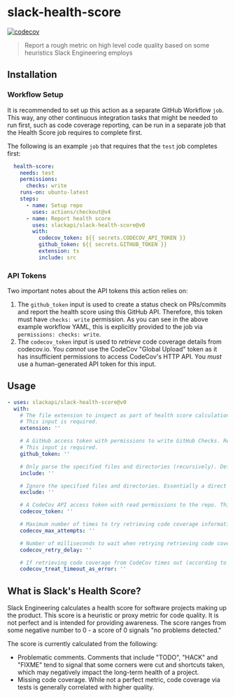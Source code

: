# slack-health-score

[![codecov](https://codecov.io/gh/slackapi/slack-health-score/graph/badge.svg?token=WS6IJ61GUU)](https://codecov.io/gh/slackapi/slack-health-score)

> Report a rough metric on high level code quality based on some heuristics Slack Engineering employs

## Installation

### Workflow Setup

It is recommended to set up this action as a separate GitHub Workflow `job`. This way, any other continuous integration tasks that might be needed to run first, such as code coverage reporting, can be run in a separate job that the Health Score job requires to complete first.

The following is an example `job` that requires that the `test` job completes first:

```yaml
  health-score:
    needs: test
    permissions:
      checks: write
    runs-on: ubuntu-latest
    steps:
      - name: Setup repo
        uses: actions/checkout@v4
      - name: Report health score
        uses: slackapi/slack-health-score@v0
        with:
          codecov_token: ${{ secrets.CODECOV_API_TOKEN }}
          github_token: ${{ secrets.GITHUB_TOKEN }}
          extension: ts
          include: src
```

### API Tokens

Two important notes about the API tokens this action relies on:

1. The `github_token` input is used to create a status check on PRs/commits and report the health score using this GitHub API. Therefore, this token must have `checks: write` permission. As you can see in the above example workflow YAML, this is explicitly provided to the job via `permissions: checks: write`.
2. The `codecov_token` input is used to _retrieve_ code coverage details from codecov.io. You _cannot_ use the CodeCov "Global Upload" token as it has insufficient permissions to access CodeCov's HTTP API. You _must_ use a human-generated API token for this input.

## Usage

```yaml
- uses: slackapi/slack-health-score@v0
  with:
    # The file extension to inspect as part of health score calculation. For example, 'js' or 'go'
    # This input is required.
    extension: ''

    # A GitHub access token with permissions to write GitHub Checks. Recommended to set this to `${{ secrets.GITHUB_TOKEN }}` in a workflow `job` that has `checks: write` permissions. See the full `job` example at the beginning of this README.
    # This input is required.
    github_token: ''

    # Only parse the specified files and directories (recursively). Defaults to `.`. E.g. "src"
    include: ''

    # Ignore the specified files and directories. Essentially a direct argument into `find` `-not -path "{arg}"`. Defaults to contents of `.gitignore`. E.g. "node_modules"
    exclude: ''

    # A CodeCov API access token with read permissions to the repo. This _cannot_ be a CodeCov "Global Upload" token - it _must_ be a human user API access token. Setting this will try to pull coverage information for the repo from CodeCov to include in health score calculation; not setting it will exclude code coverage from health score calcuation.
    codecov_token: ''

    # Maximum number of times to try retrieving code coverage information from codecov. Defaults to 10.
    codecov_max_attempts: ''

    # Number of milliseconds to wait when retrying retrieving code coverage information from codecov. Defaults to 10000 (10 seconds).
    codecov_retry_delay: ''

    # If retrieving code coverage from CodeCov times out (according to the configuration set up via the `codecov_max_attempts` and `codecov_retry_delay` inputs), should that cause this action to error out. Defaults to false.
    codecov_treat_timeout_as_error: ''
```

## What is Slack's Health Score?

Slack Engineering calculates a health score for software projects making up the product. This score is a heuristic or proxy metric for code quality. It is not perfect and is intended for providing awareness. The score ranges from some negative number to 0 - a score of 0 signals "no problems detected."

The score is currently calculated from the following:

- Problematic comments. Comments that include "TODO", "HACK" and "FIXME" tend to signal that some corners were cut and shortcuts taken, which may negatively impact the long-term health of a project.
- Missing code coverage. While not a perfect metric, code coverage via tests is generally correlated with higher quality.
